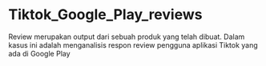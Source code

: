 # Tiktok_Google_Play_reviews
Review merupakan output dari sebuah produk yang telah dibuat. Dalam kasus ini adalah menganalisis respon review pengguna aplikasi Tiktok yang ada di Google Play
